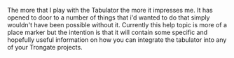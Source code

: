 The more that I play with the Tabulator the more it impresses me.  It has opened to door to a number of things that i'd wanted to do that simply wouldn't have been possible without it. Currently this help topic is more of a place marker  but the intention is that it will contain some specific and hopefully useful information on how you can integrate the tabulator into any of your Trongate projects.